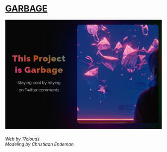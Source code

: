# <a href="https://17clouds.github.io/garbage/garbage/ready-html/"> GARBAGE </a>

<img src="https://github.com/17clouds/garbage/blob/aac9589496d87a1a7f9280713224105a8333cce5/garbage/readme_img/main_0.png" >

###### Web by 17clouds <br> Modeling by Christiaan Endeman

